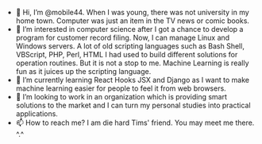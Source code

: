 - 👋 Hi, I’m @mobile44. When I was young, there was not university in my home town. Computer was just an item in the TV news or comic books.
- 👀 I’m interested in computer science after I got a chance to develop a program for customer record filing. Now, I can manage Linux and Windows servers. A lot of old scripting languages such as Bash Shell, VBScript, PHP, Perl, HTML I had used to build different solutions for operation routines. But it is not a stop to me. Machine Learning is really fun as it juices up the scripting language.
- 🌱 I’m currently learning React Hooks JSX and Django as I want to make machine learning easier for people to feel it from web browsers.
- 💞️ I’m looking to work in an organization which is providing smart solutions to the market and I can turn my personal studies into practical applications.
- 📫 How to reach me? I am die hard Tims' friend. You may meet me there. ^.^

<!---
mobile44/mobile44 is a ✨ special ✨ repository because its `README.md` (this file) appears on your GitHub profile.
You can click the Preview link to take a look at your changes.
--->
